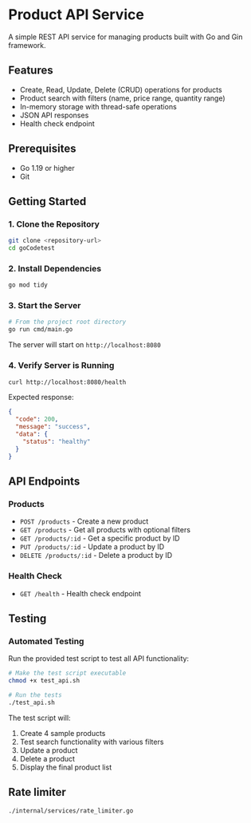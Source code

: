 # Product API Service

A simple REST API service for managing products built with Go and Gin framework.

## Features

- Create, Read, Update, Delete (CRUD) operations for products
- Product search with filters (name, price range, quantity range)
- In-memory storage with thread-safe operations
- JSON API responses
- Health check endpoint

## Prerequisites

- Go 1.19 or higher
- Git

## Getting Started

### 1. Clone the Repository

```bash
git clone <repository-url>
cd goCodetest
```

### 2. Install Dependencies

```bash
go mod tidy
```

### 3. Start the Server

```bash
# From the project root directory
go run cmd/main.go
```

The server will start on `http://localhost:8080`

### 4. Verify Server is Running

```bash
curl http://localhost:8080/health
```

Expected response:
```json
{
  "code": 200,
  "message": "success",
  "data": {
    "status": "healthy"
  }
}
```

## API Endpoints

### Products

- `POST /products` - Create a new product
- `GET /products` - Get all products with optional filters
- `GET /products/:id` - Get a specific product by ID
- `PUT /products/:id` - Update a product by ID
- `DELETE /products/:id` - Delete a product by ID

### Health Check

- `GET /health` - Health check endpoint

## Testing

### Automated Testing

Run the provided test script to test all API functionality:

```bash
# Make the test script executable
chmod +x test_api.sh

# Run the tests
./test_api.sh
```

The test script will:
1. Create 4 sample products
2. Test search functionality with various filters
3. Update a product
4. Delete a product
5. Display the final product list

## Rate limiter
```bash
./internal/services/rate_limiter.go